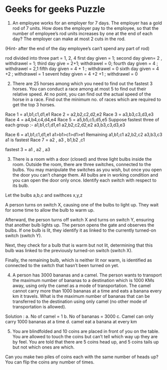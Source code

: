 # Geeks for geeks Puzzle
1. An employee works for an employer for 7 days. The employer has a gold rod of 7 units. How does the employer pay to the employee, so that the number of employee’s rod units increases by one at the end of each day? The employer can make at most 2 cuts in the rod. 

(Hint- after the end of the day employee’s can’t spend any part of rod)

rod divided into three part = 1, 2, 4
first day given = 1;
second day given= 2 , withdrawel = 1;
third day give = 2+1; withdrawel = 0;
fourth day  given = 4 ; withdrawel = 2,1
fifth day given = 4 + 1 ; withdrawel = 0
sixth day given = 4 +2 ; withdrawel = 1
sevent hday given = 4 +2 +1 ; withdrawel = 0

2. There are 25 horses among which you need to find out the fastest 3 horses. You can conduct a race among at most 5 to find out their relative speed. At no point, you can find out the actual speed of the horse in a race. Find out the minimum no. of races which are required to get the top 3 horses.

Race 1 = a1,b1,c1,d1,e1 
Race 2 = a2,b2,c2,d2,e2 
Race 3 = a3,b3,c3,d3,e3 
Race 4 = a4,b4,c4,d4,e4 
Race 5 = a5,b5,c5,d5,e5
Suppose fastest three of each group :-
    a1,b1,c1,d1,e1 
    a2,b2,c2,d2,e2
    a3,b3,c3,d3,e3

Race 6 = a1,b1,c1,d1,e1
a1>b1>c1>d1>e1
Remaining 
    a1,b1,c1
    a2,b2,c2
    a3,b3,c3
a1 is fastest 
Race 7 = a2 , a3 , b1,b2 ,c1

fastest 3 = a1 , a2 , a3

3. There is a room with a door (closed) and three light bulbs inside the room. Outside the room, there are three switches, connected to the bulbs. You may manipulate the switches as you wish, but once you open the door you can’t change them. All bulbs are in working condition and you can open the door only once. Identify each switch with respect to its bulb.

Let the bulbs a,b,c and swithces x,y,z

A person turns on switch X, causing one of the bulbs to light up. They wait for some time to allow the bulb to warm up.

Afterward, the person turns off switch X and turns on switch Y, ensuring that another bulb lights up.
The person opens the gate and observes the bulbs. If one bulb is lit, they identify it as linked to the currently turned-on switch (switch Y).

Next, they check for a bulb that is warm but not lit, determining that this bulb was linked to the previously turned-on switch (switch X).

Finally, the remaining bulb, which is neither lit nor warm, is identified as connected to the switch that hasn’t been turned on yet.

4. A person has 3000 bananas and a camel. The person wants to transport the maximum number of bananas to a destination which is 1000 KMs away, using only the camel as a mode of transportation. The camel cannot carry more than 1000 bananas at a time and eats a banana every km it travels. What is the maximum number of bananas that can be transferred to the destination using only camel (no other mode of transportation is allowed). 

Solution :
    a. No of camel = 1
    b. No of bananas = 3000
    c. Camel can only carry 1000 bananas at a time
    d. camel eat a banana at every km

5. You are blindfolded and 10 coins are placed in front of you on the table. You are allowed to touch the coins but can’t tell which way up they are by feel. You are told that there are 5 coins head up, and 5 coins tails up but not which ones are which. 

Can you make two piles of coins each with the same number of heads up? You can flip the coins any number of times. 

